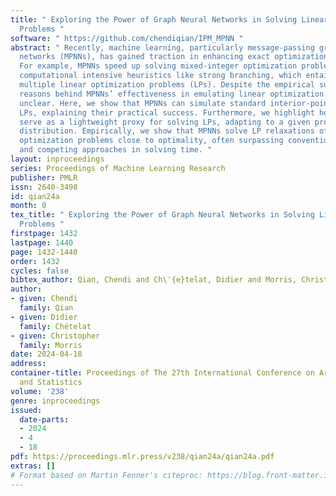 ```yaml
---
title: " Exploring the Power of Graph Neural Networks in Solving Linear Optimization
  Problems "
software: " https://github.com/chendiqian/IPM_MPNN "
abstract: " Recently, machine learning, particularly message-passing graph neural
  networks (MPNNs), has gained traction in enhancing exact optimization algorithms.
  For example, MPNNs speed up solving mixed-integer optimization problems by imitating
  computational intensive heuristics like strong branching, which entails solving
  multiple linear optimization problems (LPs). Despite the empirical success, the
  reasons behind MPNNs’ effectiveness in emulating linear optimization remain largely
  unclear. Here, we show that MPNNs can simulate standard interior-point methods for
  LPs, explaining their practical success. Furthermore, we highlight how MPNNs can
  serve as a lightweight proxy for solving LPs, adapting to a given problem instance
  distribution. Empirically, we show that MPNNs solve LP relaxations of standard combinatorial
  optimization problems close to optimality, often surpassing conventional solvers
  and competing approaches in solving time. "
layout: inproceedings
series: Proceedings of Machine Learning Research
publisher: PMLR
issn: 2640-3498
id: qian24a
month: 0
tex_title: " Exploring the Power of Graph Neural Networks in Solving Linear Optimization
  Problems "
firstpage: 1432
lastpage: 1440
page: 1432-1440
order: 1432
cycles: false
bibtex_author: Qian, Chendi and Ch\'{e}telat, Didier and Morris, Christopher
author:
- given: Chendi
  family: Qian
- given: Didier
  family: Chételat
- given: Christopher
  family: Morris
date: 2024-04-18
address:
container-title: Proceedings of The 27th International Conference on Artificial Intelligence
  and Statistics
volume: '238'
genre: inproceedings
issued:
  date-parts:
  - 2024
  - 4
  - 18
pdf: https://proceedings.mlr.press/v238/qian24a/qian24a.pdf
extras: []
# Format based on Martin Fenner's citeproc: https://blog.front-matter.io/posts/citeproc-yaml-for-bibliographies/
---
```


